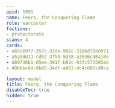 ```yaml
---
ppid: 1095
name: Feora, the Conquering Flame
role: warcaster
factions:
- protectorate
scans: 4
cards:
- e65c69f7-357c-32de-902c-3106d70e0971
- a5a9dd11-cd52-3f59-9d38-a3636c46a10e
- d89738b1-85ee-381f-b82c-93fc573505eb
- 406bbc6d-8bd5-34df-a862-dc4c607cd0ca

layout: model
title: Feora, the Conquering Flame
disableToc: true
hidden: true
---
```


